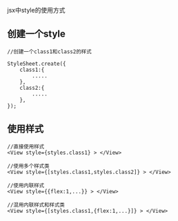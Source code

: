 jsx中style的使用方式

## 创建一个style

````
//创建一个class1和class2的样式

StyleSheet.create({
	class1:{
		.....
	},
	class2:{
		.....
	},
});

````

##	使用样式

````
//直接使用样式
<View style={styles.class1} > </View>

//使用多个样式类
<View style={[styles.class1,styles.class2]} > </View>

//使用内联样式
<View style={{flex:1,...}} > </View>

//混用内联样式和样式类
<View style={[styles.class1,{flex:1,...}]} > </View>
````





